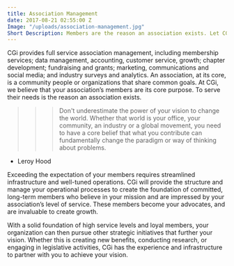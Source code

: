 ```yaml
---
title: Association Management
date: 2017-08-21 02:55:00 Z
Image: "/uploads/association-management.jpg"
Short Description: Members are the reason an association exists. Let CGi create a solid infrastructure and drive your membership growth and services.
---
```


CGi provides full service association management, including membership services; data
management, accounting, customer service, growth; chapter development; fundraising and
grants; marketing, communications and social media; and industry surveys and analytics.
An association, at its core, is a community people or organizations that share common goals. At
CGi, we believe that your association’s members are its core purpose. To serve their needs is the
reason an association exists.

>>> Don't underestimate the power of your vision to change the world. Whether that world is your
office, your community, an industry or a global movement, you need to have a core belief that
what you contribute can fundamentally change the paradigm or way of thinking about problems.

- Leroy Hood

Exceeding the expectation of your members requires streamlined infrastructure and well-tuned
operations. CGi will provide the structure and manage your operational processes to create the
foundation of committed, long-term members who believe in your mission and are impressed by
your association’s level of service. These members become your advocates, and are invaluable to
create growth.

With a solid foundation of high service levels and loyal members, your organization can then
pursue other strategic initiatives that further your vision. Whether this is creating new benefits,
conducting research, or engaging in legislative activities, CGi has the experience and
infrastructure to partner with you to achieve your vision.